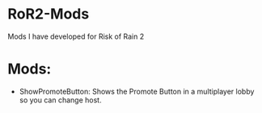 # RoR2-Mods
Mods I have developed for Risk of Rain 2

Mods:
=
- ShowPromoteButton: Shows the Promote Button in a multiplayer lobby so you can change host.
